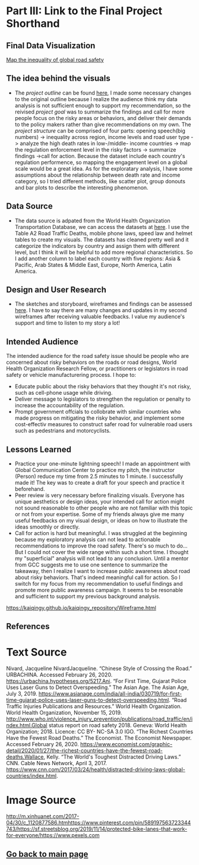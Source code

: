# Part III: Link to the Final Project Shorthand
## Final Data Visualization 
[Map the inequality of global road safety](https://carnegiemellon.shorthandstories.com/pedestrians-safety-matters/index.html) 

## The idea behind the visuals
+ The *project outline* can be found [here](https://kaiqingy.github.io/kaiqingy_repository/Proposal.html), I made some necessary changes to the original outline because I realize the audience think my data analysis is not sufficient enough to support my recommendation, so the reivised *project goal* was to summarize the findings and call for more people focus on the risky areas or behaviors, and deliver their demands to the policy makers rather than give recommendations on my own. The *project structure* can be comprised of four parts: opening speech(big numbers) -> inequality across region, income levels and road user type -> analyze the high death rates in low-/middle- income countries -> map the regulation enforcement level in the risky factors -> summarize findings ->call for action. Because the dataset include each country's regulation performence, so mapping the engagement level on a global scale would be a great idea. As for the exploratary analysis, I have some assumptions about the relationship between death rate and income category, so I tried different methods, like scatter plot, group donouts and bar plots to describe the interesting phenomenon.

## Data Source
+ The data source is adpated from the World Health Organization Transportation Database, we can access the datasets at [here](https://kaiqingy.github.io/kaiqingy_repository/Proposal.html). I use the Table A2 Road Traffic Deaths, mobile phone laws, speed law and helmet tables to create my visuals. The datasets has cleaned pretty well and it categorize the indicators by country and assign them with different level, but I think it will be helpful to add more regional characteristics. So I add another column to label each country with five regions: Asia & Pacific, Arab States & Middle East, Europe, North America, Latin America.

## Design and User Research
+ The sketches and storyboard, wireframes and findings can be assessed [here](https://kaiqingy.github.io/kaiqingy_repository/Wireframe.html). I have to say there are many changes and updates in my second wireframes after receiving valuable feedbacks. I value my audience's support and time to listen to my story a lot!

## Intended Audience
The intended audience for the road safety issue should be people who are concerned about risky behaviors on the roads or road designs, World Health Organization Research Fellow, or practitioners or legislators in road safety or vehicle manufacturering process. I hope to: 
+ Educate public about the risky behaviors that they thought it's not risky, such as cell-phone usage while driving. 
+ Deliver message to legislators to strengthen the regulation or penalty to increase the accountability of the regulation.
+ Prompt government offcials to collobrate with similar countries who made progress on mitigating the risky behavior, and implement some cost-effectiv measures to construct safer road for vulnerable road users such as pedestrians and motorcyclists.

## Lessons Learned
+ Practice your one-minute lightning speech! I made an appointment with Global Communication Center to practice my pitch, the instructor (Person) reduce my time from 2.5 minutes to 1 minute. I successfully made it! The key was to create a draft for your speech and practice it beforehand.
+ Peer review is very necessary before finalizing visuals. Everyone has unique aesthetics or design ideas, your intended call for action might not sound reasonable to other people who are not familiar with this topic or not from your expertise. Some of my friends always give me many useful feedbacks on my visual design, or ideas on how to illustrate the ideas smoothly or directly. 
+ Call for action is hard but meaningful. I was struggled at the beginning because my exploratory analysis can not lead to actionable recommendations to improve the road safety. There's so much to do... But I could not cover the wide range within such a short time. I thought my "superficial" analysis will not lead to any conclusion. Until a mentor from GCC suggests me to use one sentence to summarize the takeaway, then I realize I want to increase public awareness about road about risky behaviors. That's indeed meaningful call for action. So I switch for my focus from my recommendation to useful findings and promote more public awareness campaign. It seems to be resonable and sufficient to support my previous background analysis.


https://kaiqingy.github.io/kaiqingy_repository/Wireframe.html

## References
# Text Source 
Nivard, Jacqueline NivardJacqueline. “Chinese Style of Crossing the Road.” URBACHINA. Accessed February 26, 2020. https://urbachina.hypotheses.org/5217.Ani. “For First Time, Gujarat Police Uses Laser Guns to Detect Overspeeding.” The Asian Age. The Asian Age, July 3, 2019. https://www.asianage.com/india/all-india/030719/for-first-time-gujarat-police-uses-laser-guns-to-detect-overspeeding.html. “Road Traffic Injuries Publications and Resources.” World Health Organization. World Health Organization, November 15, 2019. http://www.who.int/violence_injury_prevention/publications/road_traffic/en/index.html.Global status report on road safety 2018. Geneva: World Health Organization; 2018. Licence: CC BY- NC-SA 3.0 IGO. “The Richest Countries Have the Fewest Road Deaths.” The Economist. The Economist Newspaper. Accessed February 26, 2020. https://www.economist.com/graphic-detail/2020/01/27/the-richest-countries-have-the-fewest-road-deaths.Wallace, Kelly. “The World's Toughest Distracted Driving Laws.” CNN. Cable News Network, April 3, 2017. https://www.cnn.com/2017/03/24/health/distracted-driving-laws-global-countries/index.html.
# Image Source
http://m.xinhuanet.com/2017-04/30/c_1120877586.htmhttps://www.pinterest.com/pin/589197563723344743/https://sf.streetsblog.org/2019/11/14/protected-bike-lanes-that-work-for-everyone/https://www.pexels.com

## [Go back to main page](/README.md)





